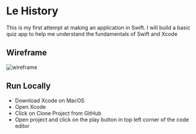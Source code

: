 # Le History

This is my first attempt at making an application in Swift. I will build a basic quiz app to help me understand the fundamentals of Swift and Xcode

## Wireframe

![wireframe](assets/quizWireframe.png)

## Run Locally

- Download Xcode on MacOS
- Open Xcode
- Click on Clone Project from GitHub
- Open project and click on the play button in top left corner of the code editor
